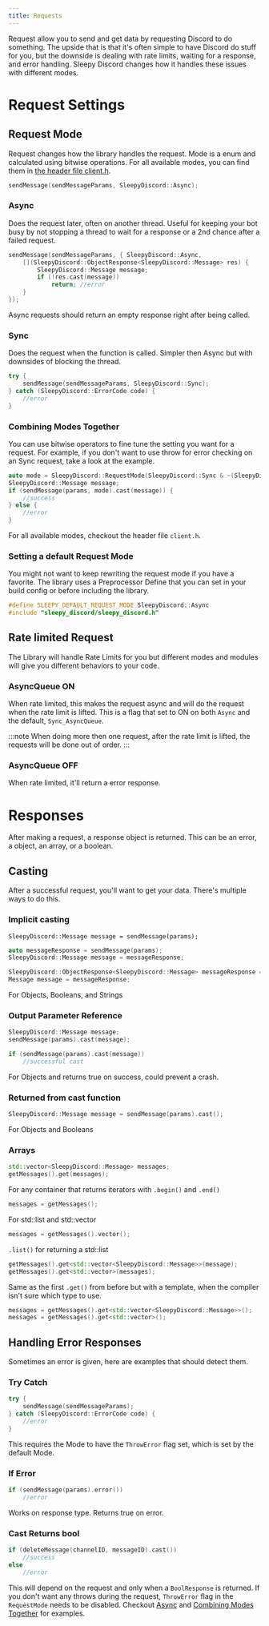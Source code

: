 ```yaml
---
title: Requests
---
```


Request allow you to send and get data by requesting Discord to do something. The upside that is that it's often simple to have Discord do stuff for you, but the downside is dealing with rate limits, waiting for a response, and error handling. Sleepy Discord changes how it handles these issues with different modes.

# Request Settings

## Request Mode

Request changes how the library handles the request. Mode is a enum and calculated using bitwise operations. For all available modes, you can find them in [the header file client.h](api).

```cpp
sendMessage(sendMessageParams, SleepyDiscord::Async);
```

### Async

Does the request later, often on another thread. Useful for keeping your bot busy by not stopping a thread to wait for a response or a 2nd chance after a failed request.

```cpp
sendMessage(sendMessageParams, { SleepyDiscord::Async,
    [](SleepyDiscord::ObjectResponse<SleepyDiscord::Message> res) {
        SleepyDiscord::Message message;
        if (!res.cast(message))
            return; //error
    }
});
```

Async requests should return an empty response right after being called.

### Sync

Does the request when the function is called. Simpler then Async but with downsides of blocking the thread.

```cpp
try {
    sendMessage(sendMessageParams, SleepyDiscord::Sync);
} catch (SleepyDiscord::ErrorCode code) {
    //error
}
```

### Combining Modes Together

You can use bitwise operators to fine tune the setting you want for a request. For example, if you don't want to use throw for error checking on an Sync request, take a look at the example.

```cpp
auto mode = SleepyDiscord::RequestMode(SleepyDiscord::Sync & ~(SleepyDiscord::ThrowError));
SleepyDiscord::Message message;
if (sendMessage(params, mode).cast(message)) {
    //success
} else {
    //error
}
```

For all available modes, checkout the header file ``client.h``.

### Setting a default Request Mode

You might not want to keep rewriting the request mode if you have a favorite. The library uses a Preprocessor Define that you can set in your build config or before including the library.

```cpp
#define SLEEPY_DEFAULT_REQUEST_MODE SleepyDiscord::Async
#include "sleepy_discord/sleepy_discord.h"
```

## Rate limited Request

The Library will handle Rate Limits for you but different modes and modules will give you different behaviors to your code.

### AsyncQueue ON

When rate limited, this makes the request async and will do the request when the rate limit is lifted. This is a flag that set to ON on both ``Async`` and the default, ``Sync_AsyncQueue``.

:::note
When doing more then one request, after the rate limit is lifted, the requests will be done out of order.
:::

### AsyncQueue OFF

When rate limited, it'll return a error response.

# Responses

After making a request, a response object is returned. This can be an error, a object, an array, or a boolean.

## Casting

After a successful request, you'll want to get your data. There's multiple ways to do this.

### Implicit casting
```
SleepyDiscord::Message message = sendMessage(params);
```
```cpp
auto messageResponse = sendMessage(params);
SleepyDiscord::Message message = messageResponse;
```
```cpp
SleepyDiscord::ObjectResponse<SleepyDiscord::Message> messageResponse = sendMessage(params);
Message message = messageResponse;
```
For Objects, Booleans, and Strings

### Output Parameter Reference
```cpp
SleepyDiscord::Message message;
sendMessage(params).cast(message);
```
```cpp
if (sendMessage(params).cast(message))
    //successful cast
```
For Objects and returns true on success, could prevent a crash.

### Returned from cast function
```cpp
SleepyDiscord::Message message = sendMessage(params).cast();
```
For Objects and Booleans

### Arrays
```cpp
std::vector<SleepyDiscord::Message> messages;
getMessages().get(messages);
```
For any container that returns iterators with ``.begin()`` and ``.end()``
```cpp
messages = getMessages();
```
For std::list and std::vector
```cpp
messages = getMessages().vector();
```
``.list()`` for returning a std::list
```cpp
getMessages().get<std::vector<SleepyDiscord::Message>>(message);
getMessages().get<std::vector>(messages);
```
Same as the first ``.get()`` from before but with a template, when the compiler isn't sure which type to use.
```cpp
messages = getMessages().get<std::vector<SleepyDiscord::Message>>();
messages = getMessages().get<std::vector>();
```

## Handling Error Responses

Sometimes an error is given, here are examples that should detect them.

### Try Catch

```cpp
try {
    sendMessage(sendMessageParams);
} catch (SleepyDiscord::ErrorCode code) {
    //error
}
```

This requires the Mode to have the ``ThrowError`` flag set, which is set by the default Mode.

### If Error

```cpp
if (sendMessage(params).error())
    //error
```

Works on response type. Returns true on error.

### Cast Returns bool

```cpp
if (deleteMessage(channelID, messageID).cast())
    //success
else
    //error
```

This will depend on the request and only when a ``BoolResponse`` is returned. If you don't want any throws during the request, ``ThrowError`` flag in the ``RequestMode`` needs to be disabled. Checkout [Async](#async) and [Combining Modes Together](#combining-modes-together) for examples.